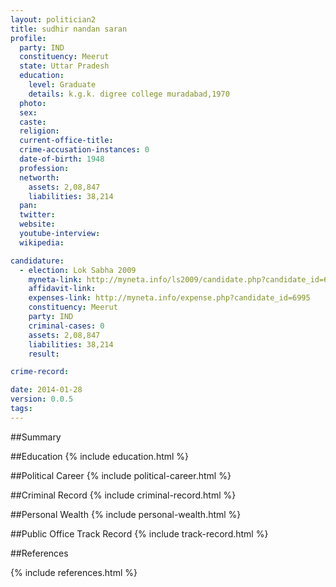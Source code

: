 ```yaml
---
layout: politician2
title: sudhir nandan saran
profile: 
  party: IND
  constituency: Meerut
  state: Uttar Pradesh
  education: 
    level: Graduate
    details: k.g.k. digree college muradabad,1970
  photo: 
  sex: 
  caste: 
  religion: 
  current-office-title: 
  crime-accusation-instances: 0
  date-of-birth: 1948
  profession: 
  networth: 
    assets: 2,08,847
    liabilities: 38,214
  pan: 
  twitter: 
  website: 
  youtube-interview: 
  wikipedia: 

candidature: 
  - election: Lok Sabha 2009
    myneta-link: http://myneta.info/ls2009/candidate.php?candidate_id=6995
    affidavit-link: 
    expenses-link: http://myneta.info/expense.php?candidate_id=6995
    constituency: Meerut 
    party: IND
    criminal-cases: 0
    assets: 2,08,847
    liabilities: 38,214
    result:  

crime-record: 

date: 2014-01-28
version: 0.0.5
tags: 
---
```

##Summary


##Education
{% include education.html %}


##Political Career
{% include political-career.html %}


##Criminal Record
{% include criminal-record.html %}


##Personal Wealth
{% include personal-wealth.html %}


##Public Office Track Record
{% include track-record.html %}


##References


{% include references.html %}